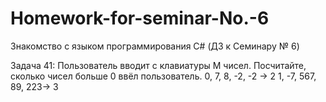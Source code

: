 # Homework-for-seminar-No.-6
Знакомство с языком программирования C# (ДЗ к Семинару № 6)

Задача 41: Пользователь вводит с клавиатуры M чисел. Посчитайте, сколько чисел больше 0 ввёл пользователь.
0, 7, 8, -2, -2 -> 2
1, -7, 567, 89, 223-> 3
